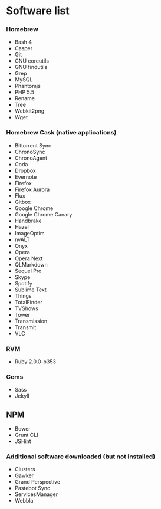 # Software list

### Homebrew

- Bash 4
- Casper
- Git
- GNU coreutils
- GNU findutils
- Grep
- MySQL
- Phantomjs
- PHP 5.5
- Rename
- Tree
- Webkit2png
- Wget

### Homebrew Cask (native applications)
  
- Bittorrent Sync
- ChronoSync
- ChronoAgent
- Coda
- Dropbox
- Evernote
- Firefox
- Firefox Aurora
- Flux
- Gitbox
- Google Chrome
- Google Chrome Canary
- Handbrake
- Hazel
- ImageOptim
- nvALT
- Onyx
- Opera
- Opera Next
- QLMarkdown
- Sequel Pro
- Skype
- Spotify
- Sublime Text
- Things
- TotalFinder
- TVShows
- Tower
- Transmission
- Transmit
- VLC

### RVM

- Ruby 2.0.0-p353

### Gems
  
- Sass
- Jekyll

## NPM

- Bower
- Grunt CLI
- JSHint

### Additional software downloaded (but not installed)

- Clusters
- Gawker
- Grand Perspective
- Pastebot Sync
- ServicesManager
- Webbla
